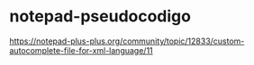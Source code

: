 # notepad-pseudocodigo
https://notepad-plus-plus.org/community/topic/12833/custom-autocomplete-file-for-xml-language/11